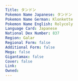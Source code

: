 ```yaml
---
﻿Title: タンドン
Pokemon Name Japanese: タンドン
Pokemon Name German: Klonkette
Pokemon Name English: Rolycoly
Language Card: Japanese
National Dex Number: 837
Region: Galar
Regional Form: false
Additional Form: false
Mega: false
Gigantamax: false
Cover: false
Link: 
Owned: 
---
```

